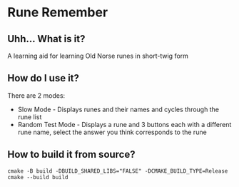 # Rune Remember

## Uhh... What is it?
A learning aid for learning Old Norse runes in short-twig form

## How do I use it?
There are 2 modes: 
- Slow Mode - Displays runes and their names and cycles through the rune list
- Random Test Mode - Displays a rune and 3 buttons each with a different rune name, select the answer you think corresponds to the rune

## How to build it from source?
```
cmake -B build -DBUILD_SHARED_LIBS="FALSE" -DCMAKE_BUILD_TYPE=Release
cmake --build build
```